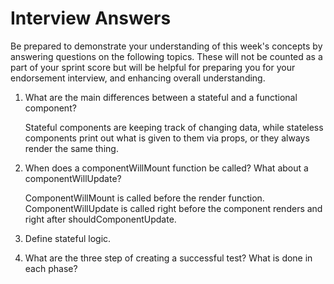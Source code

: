# Interview Answers
Be prepared to demonstrate your understanding of this week's concepts by answering questions on the following topics. These will not be counted as a part of your sprint score but will be helpful for preparing you for your endorsement interview, and enhancing overall understanding.

1. What are the main differences between a stateful and a functional component?

    Stateful components are keeping track of changing data, while stateless components print out what is given to them via props, or they always render the same thing.

2. When does a componentWillMount function be called? What about a componentWillUpdate?

     ComponentWillMount is called before the render function. ComponentWillUpdate is called right before the component renders and right after shouldComponentUpdate.

3. Define stateful logic.

4. What are the three step of creating a successful test? What is done in each phase?
